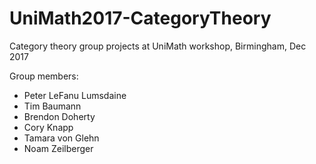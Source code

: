 # UniMath2017-CategoryTheory
Category theory group projects at UniMath workshop, Birmingham, Dec 2017

Group members:
- Peter LeFanu Lumsdaine
- Tim Baumann
- Brendon Doherty
- Cory Knapp
- Tamara von Glehn
- Noam Zeilberger